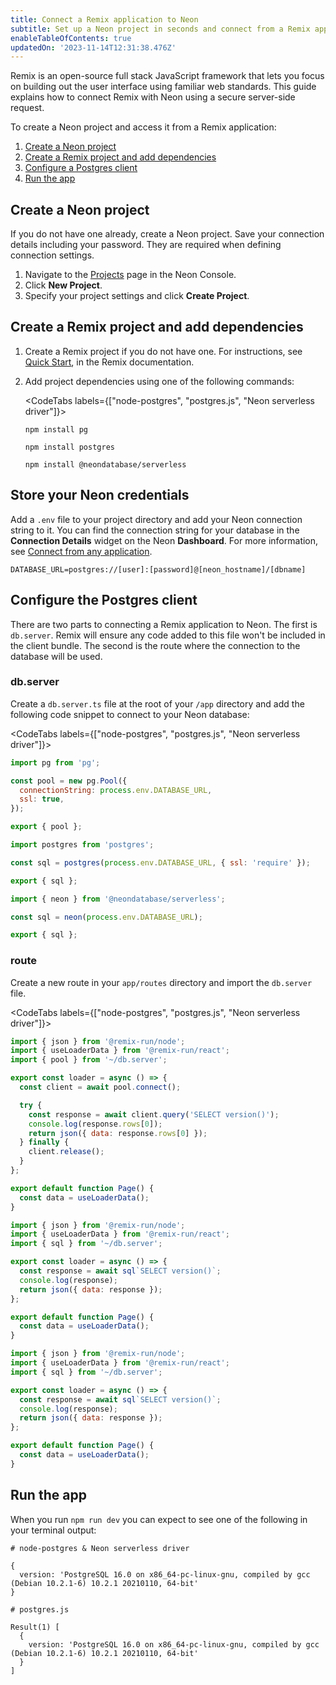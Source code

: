 ```yaml
---
title: Connect a Remix application to Neon
subtitle: Set up a Neon project in seconds and connect from a Remix application
enableTableOfContents: true
updatedOn: '2023-11-14T12:31:38.476Z'
---
```



Remix is an open-source full stack JavaScript framework that lets you focus on building out the user interface using familiar web standards. This guide explains how to connect Remix with Neon using a secure server-side request. 

To create a Neon project and access it from a Remix application:

1. [Create a Neon project](#create-a-neon-project)
2. [Create a Remix project and add dependencies](#create-a-remix-project-and-add-dependencies)
3. [Configure a Postgres client](#configure-the-postgres-client)
4. [Run the app](#run-the-app)

## Create a Neon project

If you do not have one already, create a Neon project. Save your connection details including your password. They are required when defining connection settings.

1. Navigate to the [Projects](https://console.neon.tech/app/projects) page in the Neon Console.
2. Click **New Project**.
3. Specify your project settings and click **Create Project**.

## Create a Remix project and add dependencies

1. Create a Remix project if you do not have one. For instructions, see [Quick Start](https://remix.run/docs/en/main/start/quickstart), in the Remix documentation.

2. Add project dependencies using one of the following commands:

    <CodeTabs labels={["node-postgres", "postgres.js", "Neon serverless driver"]}>

      ```shell
      npm install pg
      ```

      ```shell
      npm install postgres
      ```

      ```shell
      npm install @neondatabase/serverless
      ```

    </CodeTabs>

## Store your Neon credentials

Add a `.env` file to your project directory and add your Neon connection string to it. You can find the connection string for your database in the **Connection Details** widget on the Neon **Dashboard**. For more information, see [Connect from any application](/docs/connect/connect-from-any-app).

<CodeBlock shouldWrap>

```shell
DATABASE_URL=postgres://[user]:[password]@[neon_hostname]/[dbname]
```

</CodeBlock>

## Configure the Postgres client

There are two parts to connecting a Remix application to Neon. The first is `db.server`. Remix will ensure any code added to this file won't be included in the client bundle. The second is the route where the connection to the database will be used. 

### db.server

Create a `db.server.ts` file at the root of your `/app` directory and add the following code snippet to connect to your Neon database:


<CodeTabs labels={["node-postgres", "postgres.js", "Neon serverless driver"]}>

```javascript
import pg from 'pg';

const pool = new pg.Pool({
  connectionString: process.env.DATABASE_URL,
  ssl: true,
});

export { pool };
```

```javascript
import postgres from 'postgres';

const sql = postgres(process.env.DATABASE_URL, { ssl: 'require' });

export { sql };
```

```javascript
import { neon } from '@neondatabase/serverless';

const sql = neon(process.env.DATABASE_URL);

export { sql };
```
</CodeTabs>

### route

Create a new route in your `app/routes` directory and import the `db.server` file.  

<CodeTabs labels={["node-postgres", "postgres.js", "Neon serverless driver"]}>

```javascript
import { json } from '@remix-run/node';
import { useLoaderData } from '@remix-run/react';
import { pool } from '~/db.server';

export const loader = async () => {
  const client = await pool.connect();

  try {
    const response = await client.query('SELECT version()');
    console.log(response.rows[0]);
    return json({ data: response.rows[0] });
  } finally {
    client.release();
  }
};

export default function Page() {
  const data = useLoaderData();
}
```

```javascript
import { json } from '@remix-run/node';
import { useLoaderData } from '@remix-run/react';
import { sql } from '~/db.server';

export const loader = async () => {
  const response = await sql`SELECT version()`;
  console.log(response);
  return json({ data: response });
};

export default function Page() {
  const data = useLoaderData();
}
```

```javascript
import { json } from '@remix-run/node';
import { useLoaderData } from '@remix-run/react';
import { sql } from '~/db.server';

export const loader = async () => {
  const response = await sql`SELECT version()`;
  console.log(response);
  return json({ data: response });
};

export default function Page() {
  const data = useLoaderData();
}
```
</CodeTabs>


## Run the app

When you run `npm run dev` you can expect to see one of the following in your terminal output:

<CodeBlock shouldWrap>

```shell
# node-postgres & Neon serverless driver 

{
  version: 'PostgreSQL 16.0 on x86_64-pc-linux-gnu, compiled by gcc (Debian 10.2.1-6) 10.2.1 20210110, 64-bit'
}

# postgres.js

Result(1) [
  {
    version: 'PostgreSQL 16.0 on x86_64-pc-linux-gnu, compiled by gcc (Debian 10.2.1-6) 10.2.1 20210110, 64-bit'
  }
]
```

</CodeBlock>

<IncludeBlock url="shared-content/need-help"></IncludeBlock>

